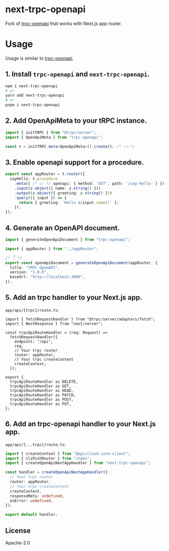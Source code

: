 # next-trpc-openapi

Fork of [trpc-openapi](https://github.com/jlalmes/trpc-openapi) that works with Next.js app router.

# Usage

Usage is similar to [trpc-openapi](https://github.com/jlalmes/trpc-openapi#usage).

## 1. Install `trpc-openapi` and `next-trpc-openapi`.

```bash
npm i next-trpc-openapi
# or
yarn add next-trpc-openapi
# or
pnpm i next-trpc-openapi
```

## 2. Add OpenApiMeta to your tRPC instance.

```ts
import { initTRPC } from "@trpc/server";
import { OpenApiMeta } from "trpc-openapi";

const t = initTRPC.meta<OpenApiMeta>().create(); /* 👈 */
```

## 3. Enable openapi support for a procedure.

```ts
export const appRouter = t.router({
  sayHello: t.procedure
    .meta({ /* 👉 */ openapi: { method: 'GET', path: '/say-hello' } })
    .input(z.object({ name: z.string() }))
    .output(z.object({ greeting: z.string() }))
    .query(({ input }) => {
      return { greeting: `Hello ${input.name}!` };
    });
});
```

## 4. Generate an OpenAPI document.

```ts
import { generateOpenApiDocument } from "trpc-openapi";

import { appRouter } from "../appRouter";

/* 👇 */
export const openApiDocument = generateOpenApiDocument(appRouter, {
  title: "tRPC OpenAPI",
  version: "1.0.0",
  baseUrl: "http://localhost:3000",
});
```

## 5. Add an trpc handler to your Next.js app.

`app/api/[trpc]/route.ts`:

```tsx
import { fetchRequestHandler } from "@trpc/server/adapters/fetch";
import { NextResponse } from "next/server";

const trpcApiRouteHandler = (req: Request) =>
  fetchRequestHandler({
    endpoint: "/api",
    req,
    // Your trpc router
    router: appRouter,
    // Your trpc createContext
    createContext,
  });

export {
  trpcApiRouteHandler as DELETE,
  trpcApiRouteHandler as GET,
  trpcApiRouteHandler as HEAD,
  trpcApiRouteHandler as PATCH,
  trpcApiRouteHandler as POST,
  trpcApiRouteHandler as PUT,
};
```

## 6. Add an trpc-openapi handler to your Next.js app.

`app/api/[...trpc]/route.ts`:

```ts
import { createContext } from "@api/cloud-core-client";
import { cliPushRouter } from "index";
import { createOpenApiNextAppHandler } from "next-trpc-openapi";

const handler = createOpenApiNextAppHandler({
  // Your trpc router
  router: appRouter,
  // Your trpc createContext
  createContext,
  responseMeta: undefined,
  onError: undefined,
});

export default handler;
```

## License

Apache-2.0
